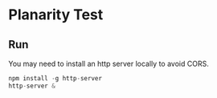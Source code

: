 # Planarity Test

## Run

You may need to install an http server locally to avoid CORS.

```js
npm install -g http-server
http-server &
```